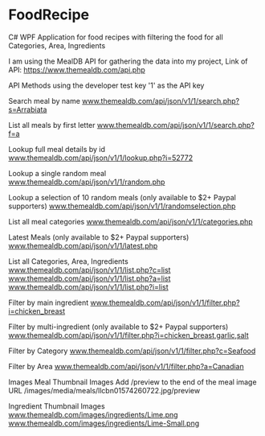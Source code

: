 # FoodRecipe
C# WPF Application for food recipes with filtering the food for all Categories, Area, Ingredients

I am using the MealDB API for gathering the data into my project, Link of API: https://www.themealdb.com/api.php

API Methods using the developer test key '1' as the API key

Search meal by name
www.themealdb.com/api/json/v1/1/search.php?s=Arrabiata

List all meals by first letter
www.themealdb.com/api/json/v1/1/search.php?f=a

Lookup full meal details by id
www.themealdb.com/api/json/v1/1/lookup.php?i=52772

Lookup a single random meal
www.themealdb.com/api/json/v1/1/random.php

Lookup a selection of 10 random meals (only available to $2+ Paypal supporters)
www.themealdb.com/api/json/v1/1/randomselection.php

List all meal categories
www.themealdb.com/api/json/v1/1/categories.php

Latest Meals (only available to $2+ Paypal supporters)
www.themealdb.com/api/json/v1/1/latest.php

List all Categories, Area, Ingredients
www.themealdb.com/api/json/v1/1/list.php?c=list
www.themealdb.com/api/json/v1/1/list.php?a=list
www.themealdb.com/api/json/v1/1/list.php?i=list

Filter by main ingredient
www.themealdb.com/api/json/v1/1/filter.php?i=chicken_breast

Filter by multi-ingredient (only available to $2+ Paypal supporters)
www.themealdb.com/api/json/v1/1/filter.php?i=chicken_breast,garlic,salt

Filter by Category
www.themealdb.com/api/json/v1/1/filter.php?c=Seafood

Filter by Area
www.themealdb.com/api/json/v1/1/filter.php?a=Canadian

 Images
Meal Thumbnail Images
Add /preview to the end of the meal image URL
/images/media/meals/llcbn01574260722.jpg/preview

Ingredient Thumbnail Images
www.themealdb.com/images/ingredients/Lime.png
www.themealdb.com/images/ingredients/Lime-Small.png
